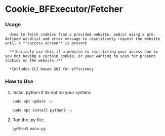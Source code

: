 # Cookie_BFExecutor/Fetcher

### Usage
      Used to fetch cookies from a provided website, and/or using a pre-defined wordlist and error message to repetitively request the website until a *"success screen"* is present

      **(basicaly use this if a website is restricting your access due to you not having a certain cookie, or your wanting to scan for present cookies on the website.)**

      *Includes CLI based GUI for efficiency

### How to Use

1. Install python if its not on your system:
   ```bash
   sudo apt update -y
   ```
   ```bash
   sudo apt install python3 -y 
   ```
   
2. Run the .py file:
   ```bash
   python3 main.py
   ```
